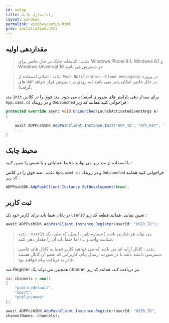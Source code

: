 ```yaml
---
id: setup
title: راه‌اندازی چابک
layout: windows
permalink: windows/setup.html
prev: installation.html
---
```


مقداردهی اولیه
-------------

> `نکته` : کتابخانه چابک در حال حاضر برای Windows Phone 8.1، Windows 8.1
> و Windows Universal 10 در دسترس می باشد

> `نکته` : امکان استفاده از `Push Notification (Cloud messaging)` در
> پروژه های `UWP` در حال حاضر امکان پذیر نمی باشد (به زودی در دسترس قرار
> خواهد گرفت).

متد `Init`  برای مقدار دهی پارامتر های ضروری استفاده می شود. متد فوق را در کلاس `App.xaml.cs` و در رویداد `OnLaunched`  فراخوانی کنید همانند کد زیر :

``` csharp
protected override async void OnLaunched(LaunchActivatedEventArgs e)
{
    ...
	await ADPPushSDK.AdpPushClient.Instance.Init("APP_ID", "API_KEY", "USERNAME", "PASSWORD");
	...
}
```
محیط چابک
----------
با استفاده از متد زیر می توانید محیط عملیاتی و یا تستی را تعیین کنید :

`نکته` : متد فوق را در کلاس `App.xaml.cs` و در رویداد `OnLaunched` فراخوانی کنید همانند کد زیر :

``` csharp
ADPPushSDK.AdpPushClient.Instance.SetDevelopment(true);
```

ثبت کاربر
----------
در پایان شما باید برای کاربر خود یک `userId` تعیین نمایید، همانند قطعه کد زیر :

``` csharp
await ADPPushSDK.AdpPushClient.Instance.Register(userId: "USER_ID");
```

> `نکته` : `userId` می تواند هر عبارتی باشد ( شماره تلفن، ایمیل، کد ملی،
> یک شناسه واحد و ...) اما حتما باید آن را مقدار دهی کنید.

>  `نکته` : کانال آرایه ای می باشد که می خواهید کاربر فقط به کانال های خاصی
> دسترسی داشته باشد تا در صورت ارسال پیام، کاربرانی که عضو آن کانال هستند
> قادر به دریافت پیام خواهند بود.

 متد Register همچنین می تواند یک channel نیز دریافت کند، همانند کد زیر
 
``` csharp
var channels = new[]
{
    "public/default",
    "sport",
    "public/news"
};

await ADPPushSDK.AdpPushClient.Instance.Register(userId: "USER_ID",
channelNames: channels);
```


